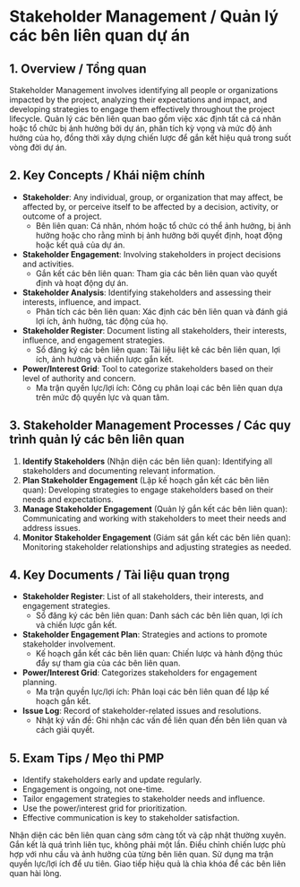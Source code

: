 # Stakeholder Management / Quản lý các bên liên quan dự án

## 1. Overview / Tổng quan
Stakeholder Management involves identifying all people or organizations impacted by the project, analyzing their expectations and impact, and developing strategies to engage them effectively throughout the project lifecycle.
Quản lý các bên liên quan bao gồm việc xác định tất cả cá nhân hoặc tổ chức bị ảnh hưởng bởi dự án, phân tích kỳ vọng và mức độ ảnh hưởng của họ, đồng thời xây dựng chiến lược để gắn kết hiệu quả trong suốt vòng đời dự án.

## 2. Key Concepts / Khái niệm chính
- **Stakeholder**: Any individual, group, or organization that may affect, be affected by, or perceive itself to be affected by a decision, activity, or outcome of a project.
  - Bên liên quan: Cá nhân, nhóm hoặc tổ chức có thể ảnh hưởng, bị ảnh hưởng hoặc cho rằng mình bị ảnh hưởng bởi quyết định, hoạt động hoặc kết quả của dự án.
- **Stakeholder Engagement**: Involving stakeholders in project decisions and activities.
  - Gắn kết các bên liên quan: Tham gia các bên liên quan vào quyết định và hoạt động dự án.
- **Stakeholder Analysis**: Identifying stakeholders and assessing their interests, influence, and impact.
  - Phân tích các bên liên quan: Xác định các bên liên quan và đánh giá lợi ích, ảnh hưởng, tác động của họ.
- **Stakeholder Register**: Document listing all stakeholders, their interests, influence, and engagement strategies.
  - Sổ đăng ký các bên liên quan: Tài liệu liệt kê các bên liên quan, lợi ích, ảnh hưởng và chiến lược gắn kết.
- **Power/Interest Grid**: Tool to categorize stakeholders based on their level of authority and concern.
  - Ma trận quyền lực/lợi ích: Công cụ phân loại các bên liên quan dựa trên mức độ quyền lực và quan tâm.

## 3. Stakeholder Management Processes / Các quy trình quản lý các bên liên quan
1. **Identify Stakeholders** (Nhận diện các bên liên quan): Identifying all stakeholders and documenting relevant information.
2. **Plan Stakeholder Engagement** (Lập kế hoạch gắn kết các bên liên quan): Developing strategies to engage stakeholders based on their needs and expectations.
3. **Manage Stakeholder Engagement** (Quản lý gắn kết các bên liên quan): Communicating and working with stakeholders to meet their needs and address issues.
4. **Monitor Stakeholder Engagement** (Giám sát gắn kết các bên liên quan): Monitoring stakeholder relationships and adjusting strategies as needed.

## 4. Key Documents / Tài liệu quan trọng
- **Stakeholder Register**: List of all stakeholders, their interests, and engagement strategies.
  - Sổ đăng ký các bên liên quan: Danh sách các bên liên quan, lợi ích và chiến lược gắn kết.
- **Stakeholder Engagement Plan**: Strategies and actions to promote stakeholder involvement.
  - Kế hoạch gắn kết các bên liên quan: Chiến lược và hành động thúc đẩy sự tham gia của các bên liên quan.
- **Power/Interest Grid**: Categorizes stakeholders for engagement planning.
  - Ma trận quyền lực/lợi ích: Phân loại các bên liên quan để lập kế hoạch gắn kết.
- **Issue Log**: Record of stakeholder-related issues and resolutions.
  - Nhật ký vấn đề: Ghi nhận các vấn đề liên quan đến bên liên quan và cách giải quyết.

## 5. Exam Tips / Mẹo thi PMP
- Identify stakeholders early and update regularly.
- Engagement is ongoing, not one-time.
- Tailor engagement strategies to stakeholder needs and influence.
- Use the power/interest grid for prioritization.
- Effective communication is key to stakeholder satisfaction.

Nhận diện các bên liên quan càng sớm càng tốt và cập nhật thường xuyên. Gắn kết là quá trình liên tục, không phải một lần. Điều chỉnh chiến lược phù hợp với nhu cầu và ảnh hưởng của từng bên liên quan. Sử dụng ma trận quyền lực/lợi ích để ưu tiên. Giao tiếp hiệu quả là chìa khóa để các bên liên quan hài lòng. 